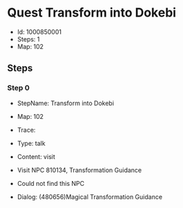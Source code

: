 # Quest Transform into Dokebi

- Id: 1000850001
- Steps: 1
- Map: 102

## Steps

### Step 0
- StepName:  Transform into Dokebi
- Map:  102
- Trace:  
- Type:  talk
- Content:  visit
- Visit NPC 810134, Transformation Guidance

- Could not find this NPC
- Dialog: (480656)Magical Transformation Guidance


